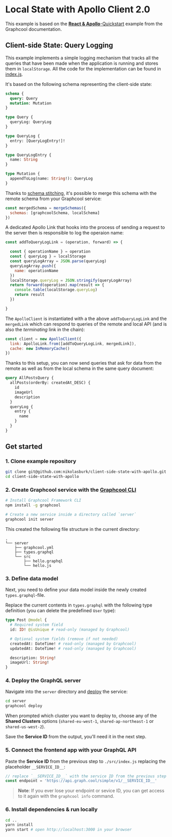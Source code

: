 # Local State with Apollo Client 2.0

This example is based on the [**React & Apollo**-Quickstart](https://www.graph.cool/docs/quickstart/frontend/react/apollo-tijghei9go/) example from the Graphcool documentation.


## Client-side State: Query Logging

This example implements a simple logging mechanism that tracks all the queries that have been made when the application is running and stores them in `localStorage`. All the code for the implementation can be found in [index.js](./src/index.js).

It's based on the following schema representing the client-side state:

```graphql
schema {
  query: Query
  mutation: Mutation
}

type Query {
  queryLog: QueryLog
}

type QueryLog {
  entry: [QueryLogEntry!]!
}

type QueryLogEntry {
  name: String
}

type Mutation {
  appendToLog(name: String!): QueryLog
}

```

Thanks to [schema stitching](dev.apollodata.com/tools/graphql-tools/schema-stitching.html), it's possible to merge this schema with the remote schema from your Graphcool service:

```js
const mergedSchema = mergeSchemas({
  schemas: [graphcoolSchema, localSchema]
})
```

A dedicated Apollo Link that hooks into the process of sending a request to the server then is responsible to log the operaion name:

```js
const addToQueryLogLink = (operation, forward) => {

  const { operationName } = operation
  const { queryLog } = localStorage
  const queryLogArray = JSON.parse(queryLog)
  queryLogArray.push({
    name: operationName
  })
  localStorage.queryLog = JSON.stringify(queryLogArray)
  return forward(operation).map(result => {
    console.table(localStorage.queryLog)
    return result
  })

}
```

The `ApolloClient` is instantiated with a the above `addToQueryLogLink` and the `mergedLink` which can respond to queries of the remote and local API (and is also the _terminating_ link in the chain):

```js
const client = new ApolloClient({
  link: ApolloLink.from([addToQueryLogLink, mergedLink]),
  cache: new InMemoryCache()
})
```

Thanks to this setup, you can now send queries that ask for data from the remote as well as from the local schema in the same query document:

```graphql
query AllPostsQuery {
  allPosts(orderBy: createdAt_DESC) {
    id
    imageUrl
    description
  }
  queryLog {
    entry {
      name
    }
  } 
}
```




## Get started

### 1. Clone example repository

```sh
git clone git@github.com:nikolasburk/client-side-state-with-apollo.git
cd client-side-state-with-apollo
```

### 2. Create Graphcool service with the [Graphcool CLI](https://docs-next.graph.cool/reference/graphcool-cli/overview-zboghez5go)

```sh
# Install Graphcool Framework CLI
npm install -g graphcool

# Create a new service inside a directory called `server`
graphcool init server
```

This created the following file structure in the current directory:

```
.
└── server
    ├── graphcool.yml
    ├── types.graphql
    └── src
        ├── hello.graphql
        └── hello.js
```

### 3. Define data model

Next, you need to define your data model inside the newly created `types.graphql`-file.

Replace the current contents in `types.graphql` with the following type definition (you can delete the predefined `User` type):

```graphql
type Post @model {
  # Required system field
  id: ID! @isUnique # read-only (managed by Graphcool)

  # Optional system fields (remove if not needed)
  createdAt: DateTime! # read-only (managed by Graphcool)
  updatedAt: DateTime! # read-only (managed by Graphcool)

  description: String!
  imageUrl: String!
}
```

### 4. Deploy the GraphQL server

Navigate into the `server` directory and [deploy](https://docs-next.graph.cool/reference/graphcool-cli/commands-aiteerae6l#graphcool-deploy) the service:

```sh
cd server
graphcool deploy
```

When prompted which cluster you want to deploy to, choose any of the **Shared Clusters** options (`shared-eu-west-1`, `shared-ap-northeast-1` or `shared-us-west-2`).

Save the **Service ID** from the output, you'll need it in the next step.


### 5. Connect the frontend app with your GraphQL API

Paste the **Service ID** from the previous step to `./src/index.js` replacing the placeholder `__SERVICE_ID__`:

```js
// replace `__SERVICE_ID__` with the service ID from the previous step
const endpoint = 'https://api.graph.cool/simple/v1/__SERVICE_ID__'
```

> **Note**: If you ever lose your endpoint or sevice ID, you can get access to it again with the `graphcool info` command.

### 6. Install dependencies & run locally

```sh
cd ..
yarn install
yarn start # open http://localhost:3000 in your browser
```













